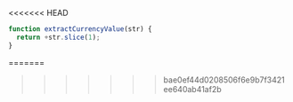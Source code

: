 <<<<<<< HEAD
```js run
function extractCurrencyValue(str) {
  return +str.slice(1);
}
```
=======
>>>>>>> bae0ef44d0208506f6e9b7f3421ee640ab41af2b
